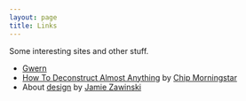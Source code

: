 ```yaml
---
layout: page
title: Links
---
```


Some interesting sites and other stuff.

* [Gwern](http://www.gwern.net/)
* [How To Deconstruct Almost Anything](http://www.fudco.com/chip/deconstr.html) by [Chip Morningstar](http://www.fudco.com/chip/)
* About [design](http://www.jwz.org/gruntle/design.html) by [Jamie Zawinski](http://www.jwz.org/gruntle/)
